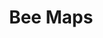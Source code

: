 ---
codehost: https://github.com/hivemapper
logohandle: beemaps
sort: beemaps
title: Bee Maps
website: https://beemaps.com/
---
